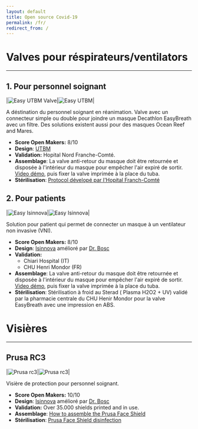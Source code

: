 ```yaml
---
layout: default
title: Open source Covid-19
permalink: /fr/
redirect_from: /
---
```


# Valves pour réspirateurs/ventilators

---

## 1. Pour personnel soignant

|![Easy UTBM Valve](/assets/easy_utbm_valve.jpg_raw=true)|![Easy UTBM](/assets/easy_utbm_demo.png)|

A déstination du personnel soignant en réanimation. Valve avec un connecteur simple ou double pour joindre un masque Decathlon EasyBreath avec un filtre. Des solutions existent aussi pour des masques Ocean Reef and Mares.

- **Score Open Makers:** 8/10
- **Design**: [UTBM](https://www.utbm.fr/MASQUES-DECATHLON-VISIERE/)
- **Validation:** Hopital Nord Franche-Comté.
- **Assemblage**: La valve anti-retour du masque doit être retournée et disposée à l'intérieur du masque pour empêcher l'air expiré de sortir. [Video démo](https://drive.google.com/file/d/1UchvryPfM3arjVUCSJNI6lI4BAWmAw7S/view), puis fixer la valve imprimée à la place du tuba.
- **Stérilisation**: [Protocol dévelopé par l'Hopital Franch-Comté](https://www.utbm.fr/wp-content/uploads/2015/04/fiche_reflexe_masque_complet-2.pdf)

## 2. Pour patients

|![Easy Isinnova](/assets/easy_isinnova_schema.jpg)|![Easy Isinnova](/assets/easy_isinnova_demo.jpg)|

Solution pour patient qui permet de connecter un masque à un ventilateur non invasive (VNI).

- **Score Open Makers:** 8/10
- **Design**: [Isinnova](https://www.isinnova.it/easy-covid19-eng/) amélioré par [Dr. Bosc](http://docteurbosc.blogspot.com)
- **Validation:**
  - Chiari Hospital (IT)
  - CHU Henri Mondor (FR)
- **Assemblage**: La valve anti-retour du masque doit être retournée et disposée à l'intérieur du masque pour empêcher l'air expiré de sortir. [Video démo](https://drive.google.com/file/d/1UchvryPfM3arjVUCSJNI6lI4BAWmAw7S/view), puis fixer la valve imprimée à la place du tuba.
- **Stérilisation**: Stérilisation à froid au Sterad ( Plasma H2O2 + UV) validé par la pharmacie centrale du CHU Henir Mondor pour la valve EasyBreath avec une impression en ABS.

# Visières

---

## Prusa RC3

|![Prusa rc3](/assets/prusa_demo_2.jpg)|![Prusa rc3](/assets/prusa_demo.jpg)|

Visière de protection pour personnel soignant.

- **Score Open Makers:** 10/10
- **Design**: [Isinnova](https://www.isinnova.it/easy-covid19-eng/) amélioré par [Dr. Bosc](http://docteurbosc.blogspot.com)
- **Validation:** Over 35.000 shields printed and in use.
- **Assemblage**: [How to assemble the Prusa Face Shield](https://manual.prusa3d.com/Guide/How+to+assemble+the+Prusa+Face+Shield+-+RC1-RC2-RC3/1527)
- **Stérilisation**: [Prusa Face Shield disinfection](https://help.prusa3d.com/en/article/prusa-face-shield-disinfection_125457)
